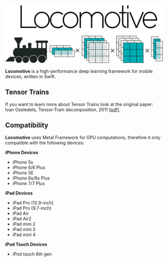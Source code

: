 [TT Oseledets]: http://spring.inm.ras.ru/osel/wp-content/plugins/wp-publications-archive/openfile.php?action=open&file=28


<img src="resources/Locomotive_logo.png">

**Locomotive** is a high-performance deep learning framework for mobile devices, written in Swift. 



## Tensor Trains
If you want to learn more about Tensor Trains look at the original paper: Ivan Oseledets, Tensor-Train decomposition, 2011 [[pdf][TT Oseledets]].


## Compatibility
**Locomotive** uses Metal Framework for GPU computations, therefore it only compatible with the following devices:

**iPhone Devices**

* iPhone 5s
* iPhone 6/6 Plus
* iPhone SE
* iPhone 6s/6s Plus
* iPhone 7/7 Plus 

**iPad Devices**

* iPad Pro (12.9-inch)
* iPad Pro (9.7-inch)
* iPad Air
* iPad Air2
* iPad mini 2
* iPad mini 3
* iPad mini 4

**iPod Touch Devices**

* iPod touch 6th gen
